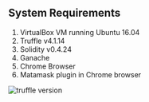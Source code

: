 
## System Requirements
1. VirtualBox VM running Ubuntu 16.04 
2. Truffle v4.1.14
3. Solidity v0.4.24
4. Ganache 
5. Chrome Browser
6. Matamask plugin in Chrome browser


![truffle version](https://user-images.githubusercontent.com/22140752/44657218-befdab80-aa19-11e8-9b3a-4abb38683c65.png)
